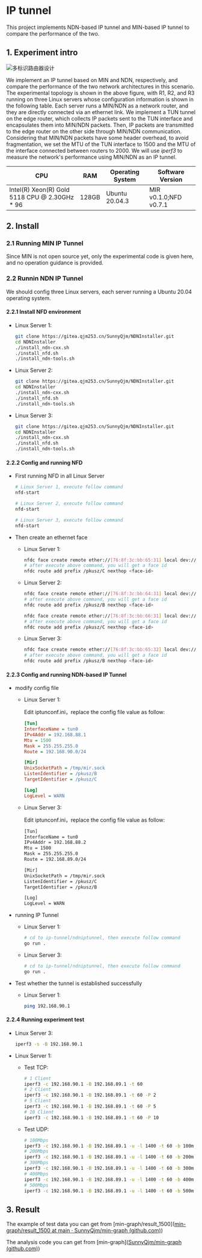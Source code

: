 # IP tunnel 

This project implements NDN-based IP tunnel and MIN-based IP tunnel to compare the performance of the two.

## 1. Experiment intro

 ![多标识路由器设计](https://gitee.com/quejianming/pic-bed/raw/master/uPic/2021/10/05/%E5%A4%9A%E6%A0%87%E8%AF%86%E8%B7%AF%E7%94%B1%E5%99%A8%E8%AE%BE%E8%AE%A1-1633441220.svg) 

We implement an IP tunnel based on MIN and NDN, respectively, and compare the performance of the two network architectures in this scenario. The experimental topology is shown in the above figure, with R1, R2, and R3 running on three Linux servers whose configuration information is shown in the following table. Each server runs a MIN/NDN as a network router, and they are directly connected via an ethernet link. We implement a TUN tunnel on the edge router, which collects IP packets sent to the TUN interface and encapsulates them into MIN/NDN packets. Then, IP packets are transmitted to the edge router on the other side through MIN/NDN communication. Considering that MIN/NDN packets have some header overhead, to avoid fragmentation, we set the MTU of the TUN interface to 1500 and the MTU of the interface connected between routers to 2000. We will use *iperf3* to measure the network's performance using MIN/NDN as an IP tunnel.

| CPU                                                 | RAM   | Operating System | Software Version      |
| --------------------------------------------------- | ----- | ---------------- | --------------------- |
| Intel\(R\) Xeon\(R\) Gold 5118 CPU @ 2\.30GHz \* 96 | 128GB | Ubuntu 20.04.3   | MIR v0.1.0;NFD v0.7.1 |

## 2. Install

### 2.1 Running MIN IP Tunnel

Since MIN is not open source yet, only the experimental code is given here, and no operation guidance is provided.

### 2.2 Runnin NDN IP Tunnel

We should config three Linux servers, each server running a Ubuntu 20.04 operating system.

#### 2.2.1 Install NFD environment

- Linux Server 1:

  ```bash
  git clone https://gitea.qjm253.cn/SunnyQjm/NDNInstaller.git
  cd NDNInstaller
  ./install_ndn-cxx.sh
  ./install_nfd.sh
  ./install_ndn-tools.sh
  ```

- Linux Server 2:

  ```bash
  git clone https://gitea.qjm253.cn/SunnyQjm/NDNInstaller.git
  cd NDNInstaller
  ./install_ndn-cxx.sh
  ./install_nfd.sh
  ./install_ndn-tools.sh
  ```

- Linux Server 3:

  ```bash
  git clone https://gitea.qjm253.cn/SunnyQjm/NDNInstaller.git
  cd NDNInstaller
  ./install_ndn-cxx.sh
  ./install_nfd.sh
  ./install_ndn-tools.sh
  ```

#### 2.2.2 Config and running NFD

- First running NFD in all Linux Server

  ```bash
  # Linux Server 1, execute follow command
  nfd-start
  
  # Linux Server 2, execute follow command
  nfd-start
  
  # Linux Server 3, execute follow command
  nfd-start
  ```

- Then create an ethernet face 

  - Linux Server 1:

    ```bash
    nfdc face create remote ether://[76:8f:3c:bb:65:31] local dev://eno1
    # after execute above command, you will get a face id 
    nfdc route add prefix /pkusz/C nexthop <face-id>
    ```

  - Linux Server 2:

    ```bash
    nfdc face create remote ether://[76:8f:3c:bb:64:31] local dev://eno1
    # after execute above command, you will get a face id 
    nfdc route add prefix /pkusz/B nexthop <face-id>
    
    nfdc face create remote ether://[76:8f:3c:bb:66:31] local dev://eno2
    # after execute above command, you will get a face id 
    nfdc route add prefix /pkusz/C nexthop <face-id>
    ```

  - Linux Server 3:

    ```bash
    nfdc face create remote ether://[76:8f:3c:bb:65:32] local dev://eno1
    # after execute above command, you will get a face id 
    nfdc route add prefix /pkusz/B nexthop <face-id>
    ```

#### 2.2.3 Config and running NDN-based IP Tunnel

- modify config file

  - Linux Server 1:

    Edit iptunconf.ini，replace the config file value as follow:

    ```ini
    [Tun]
    InterfaceName = tun0
    IPv4Addr = 192.168.88.1
    Mtu = 1500
    Mask = 255.255.255.0
    Route = 192.168.90.0/24
    
    [Mir]
    UnixSocketPath = /tmp/mir.sock
    ListenIdentifier = /pkusz/B
    TargetIdentifier = /pkusz/C
    
    [Log]
    LogLevel = WARN
    ```

  - Linux Server 3:

    Edit iptunconf.ini，replace the config file value as follow:

    ```bash
    [Tun]
    InterfaceName = tun0
    IPv4Addr = 192.168.88.2
    Mtu = 1500
    Mask = 255.255.255.0
    Route = 192.168.89.0/24
    
    [Mir]
    UnixSocketPath = /tmp/mir.sock
    ListenIdentifier = /pkusz/C
    TargetIdentifier = /pkusz/B
    
    [Log]
    LogLevel = WARN
    ```

- running IP Tunnel

  - Linux Server 1:

    ```bash
    # cd to ip-tunnel/ndniptunnel, then execute follow command
    go run .
    ```

  - Linux Server 3:

    ```bash
    # cd to ip-tunnel/ndniptunnel, then execute follow command
    go run .
    ```

- Test whether the tunnel is established successfully

  - Linux Server 1:

    ```bash
    ping 192.168.90.1
    ```

#### 2.2.4 Running experiment test

- Linux Server 3:

  ```bash
  iperf3 -s -B 192.168.90.1
  ```

- Linux Server 1:

  - Test TCP:

    ```bash
    # 1 Client
    iperf3 -c 192.168.90.1 -B 192.168.89.1 -t 60
    # 2 Client
    iperf3 -c 192.168.90.1 -B 192.168.89.1 -t 60 -P 2
    # 5 Client
    iperf3 -c 192.168.90.1 -B 192.168.89.1 -t 60 -P 5
    # 10 Client 
    iperf3 -c 192.168.90.1 -B 192.168.89.1 -t 60 -P 10
    ```

  - Test UDP:

    ```bash
    # 100Mbps
    iperf3 -c 192.168.90.1 -B 192.168.89.1 -u -l 1400 -t 60 -b 100m -R
    # 200Mbps
    iperf3 -c 192.168.90.1 -B 192.168.89.1 -u -l 1400 -t 60 -b 200m -R
    # 300Mbps
    iperf3 -c 192.168.90.1 -B 192.168.89.1 -u -l 1400 -t 60 -b 300m -R
    # 400Mbps
    iperf3 -c 192.168.90.1 -B 192.168.89.1 -u -l 1400 -t 60 -b 400m -R
    # 500Mbps
    iperf3 -c 192.168.90.1 -B 192.168.89.1 -u -l 1400 -t 60 -b 500m -R
    ```

## 3. Result

The example of test data you can get from [min-graph/result_1500]([min-graph/result_1500 at main · SunnyQjm/min-graph (github.com)](https://github.com/SunnyQjm/min-graph/tree/main/result_1500))

The analysis code you can get from [min-graph]([SunnyQjm/min-graph (github.com)](https://github.com/SunnyQjm/min-graph))